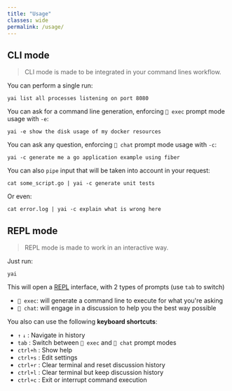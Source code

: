 ```yaml
---
title: "Usage"
classes: wide
permalink: /usage/
---
```


## CLI mode

> CLI mode is made to be integrated in your command lines workflow.

You can perform a single run:

```shell
yai list all processes listening on port 8080
```

You can ask for a command line generation, enforcing `🚀 exec` prompt mode usage with `-e`:

```shell
yai -e show the disk usage of my docker resources
```

You can ask any question, enforcing `💬 chat` prompt mode usage with `-c`:

```shell
yai -c generate me a go application example using fiber
```

You can also `pipe` input that will be taken into account in your request:

```shell
cat some_script.go | yai -c generate unit tests
```

Or even:

```shell
cat error.log | yai -c explain what is wrong here
```

## REPL mode

> REPL mode is made to work in an interactive way.

Just run:

```shell
yai
```

This will open a [REPL](https://en.wikipedia.org/wiki/Read%E2%80%93eval%E2%80%93print_loop) interface, with 2 types of prompts (use `tab` to switch)

- `🚀 exec`: will generate a command line to execute for what you're asking
- `💬 chat`: will engage in a discussion to help you the best way possible

You also can use the following **keyboard shortcuts**:
- `↑` `↓`  : Navigate in history                                 
- `tab`    : Switch between `🚀 exec` and `💬 chat` prompt modes 
- `ctrl+h` : Show help                                           
- `ctrl+s` : Edit settings                                       
- `ctrl+r` : Clear terminal and reset discussion history         
- `ctrl+l` : Clear terminal but keep discussion history          
- `ctrl+c` : Exit or interrupt command execution                 

